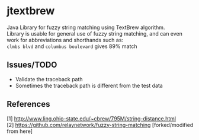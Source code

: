 jtextbrew
========

Java Library for fuzzy string matching using TextBrew algorithm.<br>
Library is usable for general use of fuzzy string matching, and can even work for abbreviations and shorthands such as:<br>
`clmbs blvd` and  `columbus boulevard` gives 89% match

## Issues/TODO ##
* Validate the traceback path
* Sometimes the traceback path is different from the test data

## References ##
[1] http://www.ling.ohio-state.edu/~cbrew/795M/string-distance.html<br>
[2] https://github.com/relaynetwork/fuzzy-string-matching [forked/modified from here]<br>
